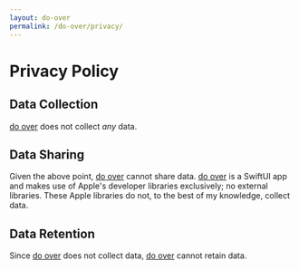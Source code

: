 ```yaml
---
layout: do-over
permalink: /do-over/privacy/
---
```


# Privacy Policy

## Data Collection

[do over][] does not collect _any_ data.

## Data Sharing

Given the above point, [do over][] cannot share data. [do over][] is a SwiftUI app and makes use of Apple's developer libraries exclusively; no external libraries. These Apple libraries do not, to the best of my knowledge, collect data.

## Data Retention

Since [do over][] does not collect data, [do over][] cannot retain data.

[do over]: https://apps.apple.com/us/app/do-over-text-permutations/id1618131760
